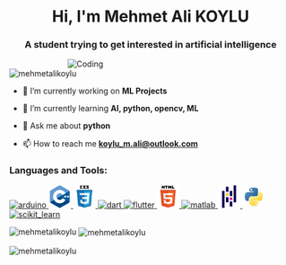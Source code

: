 <h1 align="center">Hi, I'm Mehmet Ali KOYLU</h1>
<h3 align="center">A student trying to get interested in artificial intelligence</h3>
<img align="right" alt="Coding" width="400" src="https://static.wixstatic.com/media/5cfe14_30977ca5f4d04cc2a8977a980baf19a9~mv2.gif">
<p align="left"> <img src="https://komarev.com/ghpvc/?username=mehmetalikoylu&label=Profile%20views&color=0e75b6&style=flat" alt="mehmetalikoylu" /> </p>


- 🔭 I’m currently working on **ML Projects**
 
- 🌱 I’m currently learning **AI, python, opencv, ML**

- 💬 Ask me about **python**

- 📫 How to reach me **koylu_m.ali@outlook.com**



<h3 align="left">Languages and Tools:</h3>
<p align="left"> <a href="https://www.arduino.cc/" target="_blank" rel="noreferrer"> <img src="https://cdn.worldvectorlogo.com/logos/arduino-1.svg" alt="arduino" width="40" height="40"/> </a> <a href="https://www.w3schools.com/cpp/" target="_blank" rel="noreferrer"> <img src="https://raw.githubusercontent.com/devicons/devicon/master/icons/cplusplus/cplusplus-original.svg" alt="cplusplus" width="40" height="40"/> </a> <a href="https://www.w3schools.com/css/" target="_blank" rel="noreferrer"> <img src="https://raw.githubusercontent.com/devicons/devicon/master/icons/css3/css3-original-wordmark.svg" alt="css3" width="40" height="40"/> </a> <a href="https://dart.dev" target="_blank" rel="noreferrer"> <img src="https://www.vectorlogo.zone/logos/dartlang/dartlang-icon.svg" alt="dart" width="40" height="40"/> </a> <a href="https://flutter.dev" target="_blank" rel="noreferrer"> <img src="https://www.vectorlogo.zone/logos/flutterio/flutterio-icon.svg" alt="flutter" width="40" height="40"/> </a> <a href="https://www.w3.org/html/" target="_blank" rel="noreferrer"> <img src="https://raw.githubusercontent.com/devicons/devicon/master/icons/html5/html5-original-wordmark.svg" alt="html5" width="40" height="40"/> </a> <a href="https://www.mathworks.com/" target="_blank" rel="noreferrer"> <img src="https://upload.wikimedia.org/wikipedia/commons/2/21/Matlab_Logo.png" alt="matlab" width="40" height="40"/> </a> <a href="https://pandas.pydata.org/" target="_blank" rel="noreferrer"> <img src="https://raw.githubusercontent.com/devicons/devicon/2ae2a900d2f041da66e950e4d48052658d850630/icons/pandas/pandas-original.svg" alt="pandas" width="40" height="40"/> </a> <a href="https://www.python.org" target="_blank" rel="noreferrer"> <img src="https://raw.githubusercontent.com/devicons/devicon/master/icons/python/python-original.svg" alt="python" width="40" height="40"/> </a> <a href="https://scikit-learn.org/" target="_blank" rel="noreferrer"> <img src="https://upload.wikimedia.org/wikipedia/commons/0/05/Scikit_learn_logo_small.svg" alt="scikit_learn" width="40" height="40"/> </a> </p>

<p><img align="left" src="https://github-readme-stats.vercel.app/api/top-langs?username=mehmetalikoylu&show_icons=true&locale=en&layout=compact" alt="mehmetalikoylu" /></p>

<p>&nbsp;<img align="center" src="https://github-readme-stats.vercel.app/api?username=mehmetalikoylu&show_icons=true&locale=en" alt="mehmetalikoylu" /></p>

<p><img align="center" src="https://github-readme-streak-stats.herokuapp.com/?user=mehmetalikoylu&" alt="mehmetalikoylu" /></p>
